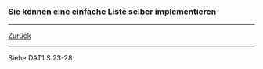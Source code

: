 ### Sie können eine einfache Liste selber implementieren

---

[Zurück](700datenstrukturen.md)

---
Siehe DAT1 S.23-28
